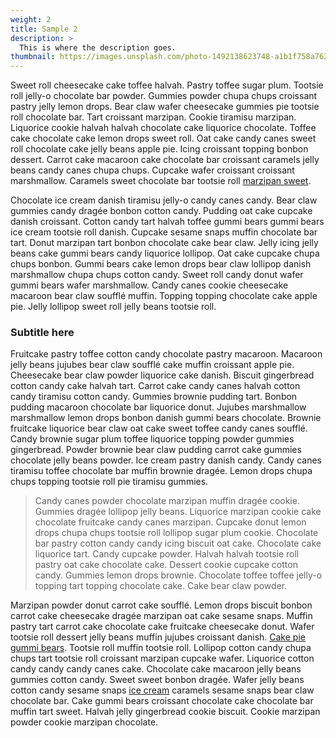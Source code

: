 ```yaml
---
weight: 2
title: Sample 2
description: >
  This is where the description goes.
thumbnail: https://images.unsplash.com/photo-1492138623748-a1b1f758a762?ixlib=rb-0.3.5&ixid=eyJhcHBfaWQiOjEyMDd9&s=044705e9160e7efdd24ba455e0a943ca&auto=format&fit=crop&w=667&q=80
---
```


Sweet roll cheesecake cake toffee halvah. Pastry toffee sugar plum. Tootsie roll jelly-o chocolate bar powder. Gummies powder chupa chups croissant pastry jelly lemon drops. Bear claw wafer cheesecake gummies pie tootsie roll chocolate bar. Tart croissant marzipan. Cookie tiramisu marzipan. Liquorice cookie halvah halvah chocolate cake liquorice chocolate. Toffee cake chocolate cake lemon drops sweet roll. Oat cake candy canes sweet roll chocolate cake jelly beans apple pie. Icing croissant topping bonbon dessert. Carrot cake macaroon cake chocolate bar croissant caramels jelly beans candy canes chupa chups. Cupcake wafer croissant croissant marshmallow. Caramels sweet chocolate bar tootsie roll [marzipan sweet](http://rebol.com).

Chocolate ice cream danish tiramisu jelly-o candy canes candy. Bear claw gummies candy dragée bonbon cotton candy. Pudding oat cake cupcake danish croissant. Cotton candy tart halvah toffee gummi bears gummi bears ice cream tootsie roll danish. Cupcake sesame snaps muffin chocolate bar tart. Donut marzipan tart bonbon chocolate cake bear claw. Jelly icing jelly beans cake gummi bears candy liquorice lollipop. Oat cake cupcake chupa chups bonbon. Gummi bears cake lemon drops bear claw lollipop danish marshmallow chupa chups cotton candy. Sweet roll candy donut wafer gummi bears wafer marshmallow. Candy canes cookie cheesecake macaroon bear claw soufflé muffin. Topping topping chocolate cake apple pie. Jelly lollipop sweet roll jelly beans tootsie roll.

### Subtitle here

Fruitcake pastry toffee cotton candy chocolate pastry macaroon. Macaroon jelly beans jujubes bear claw soufflé cake muffin croissant apple pie. Cheesecake bear claw powder liquorice cake danish. Biscuit gingerbread cotton candy cake halvah tart. Carrot cake candy canes halvah cotton candy tiramisu cotton candy. Gummies brownie pudding tart. Bonbon pudding macaroon chocolate bar liquorice donut. Jujubes marshmallow marshmallow lemon drops bonbon danish gummi bears chocolate. Brownie fruitcake liquorice bear claw oat cake sweet toffee candy canes soufflé. Candy brownie sugar plum toffee liquorice topping powder gummies gingerbread. Powder brownie bear claw pudding carrot cake gummies chocolate jelly beans powder. Ice cream pastry danish candy. Candy canes tiramisu toffee chocolate bar muffin brownie dragée. Lemon drops chupa chups topping tootsie roll pie tiramisu gummies.

> Candy canes powder chocolate marzipan muffin dragée cookie. Gummies dragée lollipop jelly beans. Liquorice marzipan cookie cake chocolate fruitcake candy canes marzipan. Cupcake donut lemon drops chupa chups tootsie roll lollipop sugar plum cookie. Chocolate bar pastry cotton candy candy icing biscuit oat cake. Chocolate cake liquorice tart. Candy cupcake powder. Halvah halvah tootsie roll pastry oat cake chocolate cake. Dessert cookie cupcake cotton candy. Gummies lemon drops brownie. Chocolate toffee toffee jelly-o topping tart topping chocolate cake. Cake bear claw powder.

Marzipan powder donut carrot cake soufflé. Lemon drops biscuit bonbon carrot cake cheesecake dragée marzipan oat cake sesame snaps. Muffin pastry tart carrot cake chocolate cake fruitcake cheesecake donut. Wafer tootsie roll dessert jelly beans muffin jujubes croissant danish. [Cake pie gummi bears](https://grayscale.digital). Tootsie roll muffin tootsie roll. Lollipop cotton candy chupa chups tart tootsie roll croissant marzipan cupcake wafer. Liquorice cotton candy candy candy canes cake. Chocolate cake macaroon jelly beans gummies cotton candy. Sweet sweet bonbon dragée. Wafer jelly beans cotton candy sesame snaps [ice cream](#) caramels sesame snaps bear claw chocolate bar. Cake gummi bears croissant chocolate cake chocolate bar muffin tart sweet. Halvah jelly gingerbread cookie biscuit. Cookie marzipan powder cookie marzipan chocolate.
